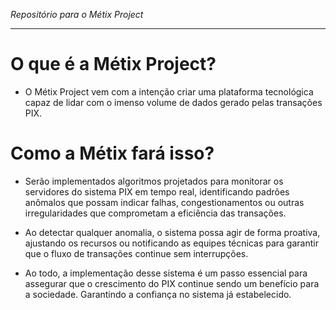 _Repositório para o Métix Project_

<hr>

# O que é a Métix Project?

- O Métix Project vem com a intenção criar uma plataforma tecnológica capaz de lidar com o imenso volume de dados gerado pelas transações PIX.

# Como a Métix fará isso?

- Serão implementados algoritmos projetados para monitorar os servidores do sistema PIX em tempo real, identificando padrões anômalos que possam indicar falhas, congestionamentos ou outras irregularidades que comprometam a eficiência das transações.

- Ao detectar qualquer anomalia, o sistema possa agir de forma proativa, ajustando os recursos ou notificando as equipes técnicas para garantir que o fluxo de transações continue sem interrupções.

- Ao todo, a implementação desse sistema é um passo essencial para assegurar que o crescimento do PIX continue sendo um benefício para a sociedade. Garantindo a confiança no sistema já estabelecido.
